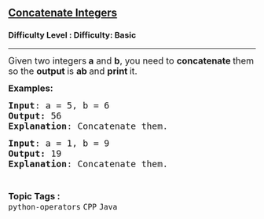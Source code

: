 <h2><a href="https://www.geeksforgeeks.org/problems/concatenate-integers/1?page=1&category=CPP&status=unsolved&sortBy=submissions">Concatenate Integers</a></h2><h3>Difficulty Level : Difficulty: Basic</h3><hr><div class="problems_problem_content__Xm_eO"><p><span style="font-size: 18px;">Given two integers<strong> a</strong> and <strong>b</strong>, you need to <strong>concatenate </strong>them so the <strong>output </strong>is <strong>ab </strong>and <strong>print </strong>it.</span></p>
<p><span style="font-size: 18px;"><strong>Examples:</strong></span></p>
<pre><span style="font-size: 18px;"><strong>Input</strong>: a = 5, b = 6
<strong>Output:</strong> 56
<strong>Explanation</strong>: Concatenate them.</span></pre>
<pre><span style="font-size: 18px;"><strong>Input</strong>: a = 1, b = 9
<strong>Output:</strong> 19
<strong>Explanation</strong>: Concatenate them.</span></pre></div><br><p><span style=font-size:18px><strong>Topic Tags : </strong><br><code>python-operators</code>&nbsp;<code>CPP</code>&nbsp;<code>Java</code>&nbsp;